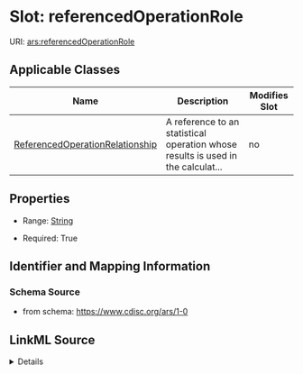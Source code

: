# Slot: referencedOperationRole

URI: [ars:referencedOperationRole](https://www.cdisc.org/ars/1-0/referencedOperationRole)



<!-- no inheritance hierarchy -->




## Applicable Classes

| Name | Description | Modifies Slot |
| --- | --- | --- |
[ReferencedOperationRelationship](ReferencedOperationRelationship.md) | A reference to an statistical operation whose results is used in the calculat... |  no  |







## Properties

* Range: [String](String.md)

* Required: True





## Identifier and Mapping Information







### Schema Source


* from schema: https://www.cdisc.org/ars/1-0




## LinkML Source

<details>
```yaml
name: referencedOperationRole
from_schema: https://www.cdisc.org/ars/1-0
rank: 1000
alias: referencedOperationRole
domain_of:
- ReferencedOperationRelationship
range: string
required: true
inlined: false
any_of:
- range: OperationRole
- range: SponsorTerm

```
</details>